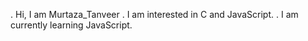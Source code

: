. Hi, I am Murtaza_Tanveer
. I am interested in C and JavaScript.
. I am currently learning JavaScript.
